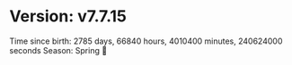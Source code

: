 # Version: v7.7.15
Time since birth: 2785 days, 66840 hours, 4010400 minutes, 240624000 seconds
Season: Spring 🌸
